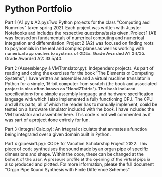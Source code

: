 # Python Portfolio

Part 1 (A1.py & A2.py):Two Python projects for the class "Computing and Numerics" taken spring 2021.
Each project was written with Jupyter Notebooks and includes the respective questions/tasks given.
Project 1 (A1) was focused on fundamentals of numerical computing and numerical integration and differentiation.
Project 2 (A2) was focused on finding roots to polynomials in the real and complex planes as well as working with numerical approaches to systems of ODEs.
Grade Awarded A1: 34/35. Grade Awarded A2: 38.5/40.

Part 2 (Assembler.py & VMTranslator.py): Independent projects. As part of reading and doing the exercises for the book "The Elements of Computing Systems", I have written an assembler and a virtual machine translator in Python for a simple, 16-bit computer from scratch (the book and associated project is also often known as "Nand2Tetris"). The book included specifications for a simple assembly language and hardware specification language with which I also implemented a fully functioning CPU. The CPU and all its parts, all of which the reader has to manually implement, could be tested on a hardware simulator included with the book. I have included the VM translator and assembler here. This code is not well commented as it was part of a project done entirely for fun.

Part 3 (Integral Calc.py): An integral calculator that animates a function being integrated over a given domain built in Python.

Part 4 (pipesim1.py): CODE for Vacation Scholarship Project 2022. This piece of code synthesises the sound made by an organ pipe of specific dimensions and shape. Within the code, these can be changed at the behest of the user. A pressure profile at the opening of the virtual pipe is also produced and plotted. For more information, please the full document "Organ Pipe Sound Synthesis with Finite Difference Schemes".
